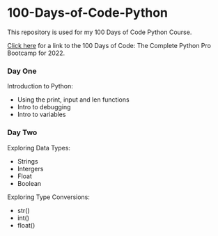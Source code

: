 # 100-Days-of-Code-Python

This repository is used for my 100 Days of Code Python Course. 

[Click here](https://www.udemy.com/course/100-days-of-code/?utm_source=adwords&utm_medium=udemyads&utm_campaign=LongTail_la.EN_cc.US&utm_content=deal4584&utm_term=_._ag_81829991707_._ad_532193666393_._kw__._de_c_._dm__._pl__._ti_aud-720389363895%3Adsa-1007766171312_._li_9008464_._pd__._&matchtype=&gclid=Cj0KCQjw2_OWBhDqARIsAAUNTTEYW1fluX80zbc4e9_eN5yQ8W1gP9UFzT3-pPPcRafKcwLiJ3pkEqEaAml3EALw_wcB) for a link to the 100 Days of Code: The Complete Python Pro Bootcamp for 2022.

### Day One
Introduction to Python: 
* Using the print, input and len functions
* Intro to debugging
* Intro to variables

### Day Two
Exploring Data Types:
* Strings
* Intergers
* Float
* Boolean

Exploring Type Conversions:
* str()
* int()
* float()
